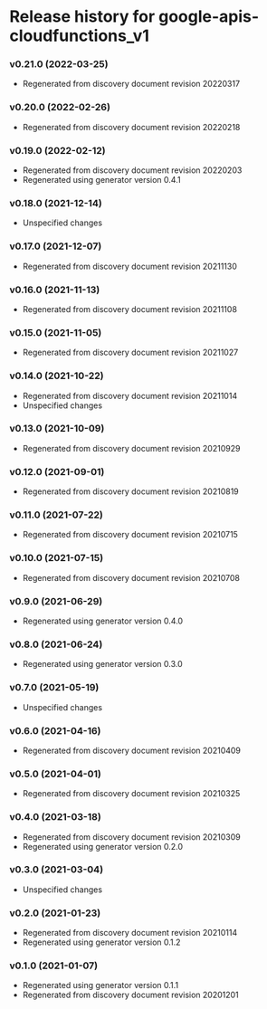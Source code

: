 # Release history for google-apis-cloudfunctions_v1

### v0.21.0 (2022-03-25)

* Regenerated from discovery document revision 20220317

### v0.20.0 (2022-02-26)

* Regenerated from discovery document revision 20220218

### v0.19.0 (2022-02-12)

* Regenerated from discovery document revision 20220203
* Regenerated using generator version 0.4.1

### v0.18.0 (2021-12-14)

* Unspecified changes

### v0.17.0 (2021-12-07)

* Regenerated from discovery document revision 20211130

### v0.16.0 (2021-11-13)

* Regenerated from discovery document revision 20211108

### v0.15.0 (2021-11-05)

* Regenerated from discovery document revision 20211027

### v0.14.0 (2021-10-22)

* Regenerated from discovery document revision 20211014
* Unspecified changes

### v0.13.0 (2021-10-09)

* Regenerated from discovery document revision 20210929

### v0.12.0 (2021-09-01)

* Regenerated from discovery document revision 20210819

### v0.11.0 (2021-07-22)

* Regenerated from discovery document revision 20210715

### v0.10.0 (2021-07-15)

* Regenerated from discovery document revision 20210708

### v0.9.0 (2021-06-29)

* Regenerated using generator version 0.4.0

### v0.8.0 (2021-06-24)

* Regenerated using generator version 0.3.0

### v0.7.0 (2021-05-19)

* Unspecified changes

### v0.6.0 (2021-04-16)

* Regenerated from discovery document revision 20210409

### v0.5.0 (2021-04-01)

* Regenerated from discovery document revision 20210325

### v0.4.0 (2021-03-18)

* Regenerated from discovery document revision 20210309
* Regenerated using generator version 0.2.0

### v0.3.0 (2021-03-04)

* Unspecified changes

### v0.2.0 (2021-01-23)

* Regenerated from discovery document revision 20210114
* Regenerated using generator version 0.1.2

### v0.1.0 (2021-01-07)

* Regenerated using generator version 0.1.1
* Regenerated from discovery document revision 20201201

